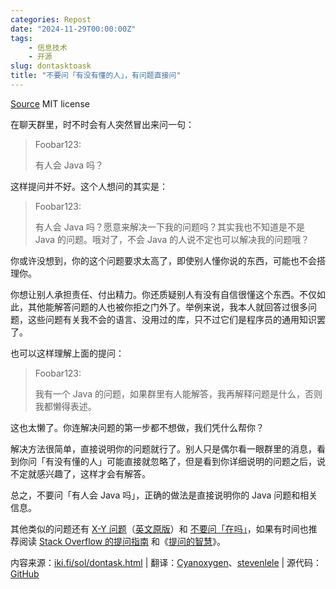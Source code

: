 ```yaml
---
categories: Repost
date: "2024-11-29T00:00:00Z"
tags:
    - 信息技术
    - 开源
slug: dontasktoask
title: "不要问「有没有懂的人」，有问题直接问"
---
```


[Source](https://github.com/maunium/dontasktoask.com) MIT license

在聊天群里，时不时会有人突然冒出来问一句：

> Foobar123:
>
> 有人会 Java 吗？

这样提问并不好。这个人想问的其实是：

> Foobar123:
>
> 有人会 Java 吗？愿意来解决一下我的问题吗？其实我也不知道是不是 Java 的问题。哦对了，不会 Java 的人说不定也可以解决我的问题哦？

你或许没想到，你的这个问题要求太高了，即使别人懂你说的东西，可能也不会搭理你。

你想让别人承担责任、付出精力。你还质疑别人有没有自信很懂这个东西。不仅如此，其他能解答问题的人也被你拒之门外了。举例来说，我本人就回答过很多问题，这些问题有关我不会的语言、没用过的库，只不过它们是程序员的通用知识罢了。

也可以这样理解上面的提问：

> Foobar123:
>
> 我有一个 Java 的问题，如果群里有人能解答，我再解释问题是什么，否则我都懒得表述。

这也太懒了。你连解决问题的第一步都不想做，我们凭什么帮你？

解决方法很简单，直接说明你的问题就行了。别人只是偶尔看一眼群里的消息，看到你问「有没有懂的人」可能直接就忽略了，但是看到你详细说明的问题之后，说不定就感兴趣了，这样才会有解答。

总之，不要问「有人会 Java 吗」，正确的做法是直接说明你的 Java 问题和相关信息。

其他类似的问题还有 [X-Y 问题](https://www.aqee.net/post/xy-problem/)（[英文原版](https://xyproblem.info/)）和 [不要问「在吗」](https://nohello.net/zh-cn/)，如果有时间也推荐阅读 [Stack Overflow 的提问指南](https://stackoverflow.com/help/how-to-ask) 和《[提问的智慧](https://github.com/ryanhanwu/How-To-Ask-Questions-The-Smart-Way/blob/main/README-zh_CN.md)》。

内容来源：[iki.fi/sol/dontask.html](https://iki.fi/sol/dontask.html) | 翻译：[Cyanoxygen](https://github.com/cyanoxygen)、[stevenlele](https://github.com/stevenlele) | 源代码：[GitHub](https://github.com/maunium/dontasktoask.com)
